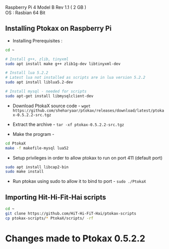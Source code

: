 Raspberry Pi 4 Model B Rev 1.1 ( 2 GB ) \
OS : Rasbian 64 Bit

## Installing Ptokax on Raspberry Pi

- Installing Prerequisites : 

```bash
cd ~

# Install g++, zlib, tinyxml
sudo apt install make g++ zlib1g-dev libtinyxml-dev

# Install lua 5.2.2
# Latest lua not installed as scripts are in lua version 5.2.2
sudo apt install liblua5.2-dev

# Install mysql - needed for scripts
sudo apt-get install libmysqlclient-dev
```

- Download PtokaX source code - 
`wget https://github.com/sheharyaar/ptokax/releases/download/latest/ptokax-0.5.2.2-src.tgz`

- Extract the archive -
`tar -xf ptokax-0.5.2.2-src.tgz`

- Make the program - 
```bash
cd PtokaX
make -f makefile-mysql lua52
```

- Setup privileges in order to allow ptokax to run on port 411 (default port)
```bash
sudo apt install libcap2-bin
sudo make install
```
- Run ptokax using sudo to allow it to bind to port - `sudo ./PtokaX`

## Importing Hit-Hi-Fit-Hai scripts

```bash
cd ~
git clone https://github.com/HiT-Hi-FiT-Hai/ptokax-scripts
cp ptokax-scripts/* PtokaX/scripts/ -rf
```

# Changes made to Ptokax 0.5.2.2


